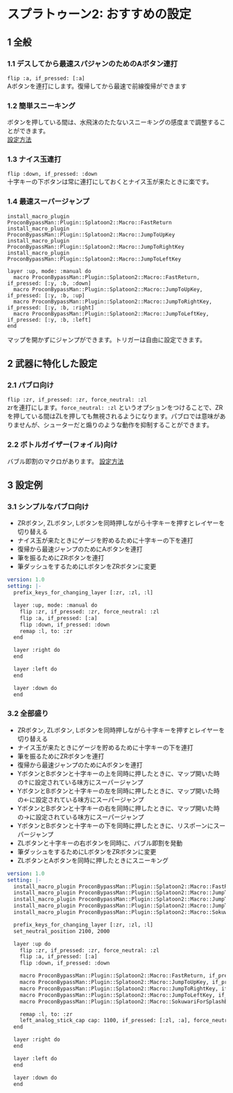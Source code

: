 # スプラトゥーン2: おすすめの設定
## 1 全般
### 1.1 デスしてから最速スパジャンのためのAボタン連打

`flip :a, if_pressed: [:a]`  
Aボタンを連打にします。復帰してから最速で前線復帰ができます

### 1.2 簡単スニーキング

ボタンを押している間は、水飛沫のたたないスニーキングの感度まで調整することができます。  
[設定方法](/docs/setting/left-analogstick-cap.md)

### 1.3 ナイス玉連打

`flip :down, if_pressed: :down`  
十字キーの下ボタンは常に連打にしておくとナイス玉が来たときに楽です。

### 1.4 最速スーパージャンプ

```
install_macro_plugin ProconBypassMan::Plugin::Splatoon2::Macro::FastReturn
install_macro_plugin ProconBypassMan::Plugin::Splatoon2::Macro::JumpToUpKey
install_macro_plugin ProconBypassMan::Plugin::Splatoon2::Macro::JumpToRightKey
install_macro_plugin ProconBypassMan::Plugin::Splatoon2::Macro::JumpToLeftKey

layer :up, mode: :manual do
  macro ProconBypassMan::Plugin::Splatoon2::Macro::FastReturn, if_pressed: [:y, :b, :down]
  macro ProconBypassMan::Plugin::Splatoon2::Macro::JumpToUpKey, if_pressed: [:y, :b, :up]
  macro ProconBypassMan::Plugin::Splatoon2::Macro::JumpToRightKey, if_pressed: [:y, :b, :right]
  macro ProconBypassMan::Plugin::Splatoon2::Macro::JumpToLeftKey, if_pressed: [:y, :b, :left]
end
```

マップを開かずにジャンプができます。トリガーは自由に設定できます。

## 2 武器に特化した設定
### 2.1 パブロ向け

`flip :zr, if_pressed: :zr, force_neutral: :zl`  
zrを連打にします。`force_neutral: :zl` というオプションをつけることで、ZRを押している間はZLを押しても無視されるようになります。パブロでは意味がありませんが、シューターだと煽りのような動作を抑制することができます。

### 2.2 ボトルガイザー(フォイル)向け

バブル即割のマクロがあります。
[設定方法](/docs/setting/splatoon2_macro_sokuwari_bubble.md)

## 3 設定例
### 3.1 シンプルなパブロ向け

* ZRボタン, ZLボタン, Lボタンを同時押しながら十字キーを押すとレイヤーを切り替える
* ナイス玉が来たときにゲージを貯めるために十字キーの下を連打
* 復帰から最速ジャンプのためにAボタンを連打
* 筆を振るためにZRボタンを連打
* 筆ダッシュをするためにLボタンをZRボタンに変更

```yaml
version: 1.0
setting: |-
  prefix_keys_for_changing_layer [:zr, :zl, :l]

  layer :up, mode: :manual do
    flip :zr, if_pressed: :zr, force_neutral: :zl
    flip :a, if_pressed: [:a]
    flip :down, if_pressed: :down
    remap :l, to: :zr
  end

  layer :right do
  end

  layer :left do
  end

  layer :down do
  end
```

### 3.2 全部盛り

* ZRボタン, ZLボタン, Lボタンを同時押しながら十字キーを押すとレイヤーを切り替える
* ナイス玉が来たときにゲージを貯めるために十字キーの下を連打
* 筆を振るためにZRボタンを連打
* 復帰から最速ジャンプのためにAボタンを連打
* YボタンとBボタンと十字キーの上を同時に押したときに、マップ開いた時の↑に設定されている味方にスーパージャンプ
* YボタンとBボタンと十字キーの左を同時に押したときに、マップ開いた時の←に設定されている味方にスーパージャンプ
* YボタンとBボタンと十字キーの右を同時に押したときに、マップ開いた時の→に設定されている味方にスーパージャンプ
* YボタンとBボタンと十字キーの下を同時に押したときに、リスポーンにスーパージャンプ
* ZLボタンと十字キーの右ボタンを同時に、バブル即割を発動
* 筆ダッシュをするためにLボタンをZRボタンに変更
* ZLボタンとAボタンを同時に押したときにスニーキング

```yaml
version: 1.0
setting: |-
  install_macro_plugin ProconBypassMan::Plugin::Splatoon2::Macro::FastReturn
  install_macro_plugin ProconBypassMan::Plugin::Splatoon2::Macro::JumpToUpKey
  install_macro_plugin ProconBypassMan::Plugin::Splatoon2::Macro::JumpToRightKey
  install_macro_plugin ProconBypassMan::Plugin::Splatoon2::Macro::JumpToLeftKey
  install_macro_plugin ProconBypassMan::Plugin::Splatoon2::Macro::SokuwariForSplashBomb

  prefix_keys_for_changing_layer [:zr, :zl, :l]
  set_neutral_position 2100, 2000

  layer :up do
    flip :zr, if_pressed: :zr, force_neutral: :zl
    flip :a, if_pressed: [:a]
    flip :down, if_pressed: :down

    macro ProconBypassMan::Plugin::Splatoon2::Macro::FastReturn, if_pressed: [:y, :b, :down]
    macro ProconBypassMan::Plugin::Splatoon2::Macro::JumpToUpKey, if_pressed: [:y, :b, :up]
    macro ProconBypassMan::Plugin::Splatoon2::Macro::JumpToRightKey, if_pressed: [:y, :b, :right]
    macro ProconBypassMan::Plugin::Splatoon2::Macro::JumpToLeftKey, if_pressed: [:y, :b, :left]
    macro ProconBypassMan::Plugin::Splatoon2::Macro::SokuwariForSplashBomb, if_pressed: [:zl, :right]

    remap :l, to: :zr
    left_analog_stick_cap cap: 1100, if_pressed: [:zl, :a], force_neutral: :a
  end

  layer :right do
  end

  layer :left do
  end

  layer :down do
  end
```
